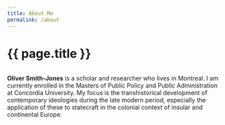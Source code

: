 ```yaml
---
title: About Me
permalink: /about
---
```

# {{ page.title }}

![]()

**Oliver Smith-Jones** is a scholar and researcher who lives in Montreal. I am currently enrolled in the Masters of Public Policy and Public Administration at Concordia University. My focus is the transhistorical development of contemporary ideologies during the late modern period, especially the application of these to statecraft in the colonial context of insular and continental Europe.